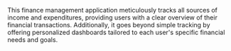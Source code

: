 This finance management application meticulously tracks all sources of income and expenditures, providing users with a clear overview of their financial transactions. Additionally, it goes beyond simple tracking by offering personalized dashboards tailored to each user's specific financial needs and goals.
